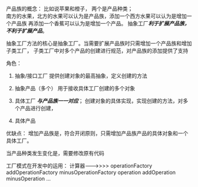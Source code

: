 产品族的概念：  比如说苹果和橙子， 两个是产品种类；   
    南方的水果，北方的水果可以认为是产品族，添加一个西方水果可以认为是增加一个产品族
    再添加一个香蕉可以认为是增加一个产品。 抽象工厂*****利于扩展产品族，不利于扩展产品*****。


抽象工厂方法的核心是抽象工厂。当需要扩展产品族时只需增加一个产品族和增加子类工厂，
子类工厂中对多个产品的创建进行规范，对产品族的添加提供了支持

角色：
1. 抽象/接口工厂    提供创建对象的最高抽象，定义创建的方法
3. 抽象产品（多个）  用于接收具体工厂创建的多个对象

2. 具体工厂        *****与产品族一一对应*****； 创建对象的具体实现，实现创建的方法，对多个产品进行创建，
4. 具体产品         

优缺点：
增加产品族是，符合开闭原则，只需增加产品族产品的具体对象和一个具体工厂。

当产品种类发生变化是，需要修改原有代码


工厂模式在开发中的运用：
计算器--->>>>    operationFactory   addOperationFactory  minusOperationFactory
                operation           addOperation         minusOperation ...